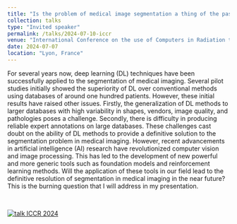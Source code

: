 ```yaml
---
title: "Is the problem of medical image segmentation a thing of the past ?"
collection: talks
type: "Invited speaker"
permalink: /talks/2024-07-10-iccr
venue: "International Conference on the use of Computers in Radiation therapy (ICCR)"
date: 2024-07-07
location: "Lyon, France"
---
```


For several years now, deep learning (DL) techniques have been successfully applied to the segmentation of medical imaging. Several pilot studies initially showed the superiority of DL over conventional methods using databases of around one hundred patients. However, these initial results have raised other issues. Firstly, the generalization of DL methods to larger databases with high variability in shapes, vendors, image quality, and pathologies poses a challenge. Secondly, there is difficulty in producing reliable expert annotations on large databases. These challenges cast doubt on the ability of DL methods to provide a definitive solution to the segmentation problem in medical imaging. However, recent advancements in artificial intelligence (AI) research have revolutionized computer vision and image processing. This has led to the development of new powerful and more generic tools such as foundation models and reinforcement learning methods. Will the application of these tools in our field lead to the definitive resolution of segmentation in medical imaging in the near future? This is the burning question that I will address in my presentation.

<br>

[![talk ICCR 2024](https://olivier-bernard-creatis.github.io//images//talk_iccr_2024.png)](https://olivier-bernard-creatis.github.io//files//research-iccr-bernard-2024.pdf)





